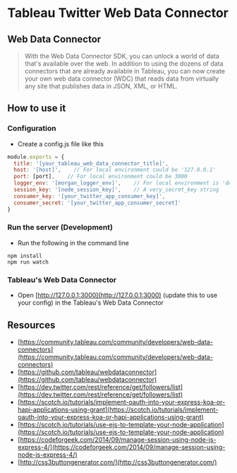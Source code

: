 # Tableau Twitter Web Data Connector

## Web Data Connector

> With the Web Data Connector SDK, you can unlock a world of data that's available over the web. In addition to using the dozens of data connectors that are already available in Tableau, you can now create your own web data connector (WDC) that reads data from virtually any site that publishes data in JSON, XML, or HTML.

## How to use it

### Configuration

- Create a config.js file like this

```js
module.exports = {
  title: '[your_tableau_web_data_connector_title]',
  host: '[host]',    // For local environment could be '127.0.0.1'
  port: [port],    // For local environment could be 3000
  logger_env: '[morgan_logger_env]',    // For local environment is 'dev'
  session_key: '[node_session_key]',    // A very_secret_key string
  consumer_key: '[your_twitter_app_consumer_key]',
  consumer_secret: '[your_twitter_app_consumer_secret]'
}
```

### Run the server (Development)

- Run the following in the command line

```
npm install
npm run watch
```

### Tableau's Web Data Connector

- Open [http://127.0.0.1:3000](http://127.0.0.1:3000) (update this to use your config) in the Tableau's Web Data Connector

## Resources

- [https://community.tableau.com/community/developers/web-data-connectors](https://community.tableau.com/community/developers/web-data-connectors)
- [https://github.com/tableau/webdataconnector](https://github.com/tableau/webdataconnector)
- [https://dev.twitter.com/rest/reference/get/followers/list](https://dev.twitter.com/rest/reference/get/followers/list)
- [https://scotch.io/tutorials/implement-oauth-into-your-express-koa-or-hapi-applications-using-grant](https://scotch.io/tutorials/implement-oauth-into-your-express-koa-or-hapi-applications-using-grant)
- [https://scotch.io/tutorials/use-ejs-to-template-your-node-application](https://scotch.io/tutorials/use-ejs-to-template-your-node-application)
- [https://codeforgeek.com/2014/09/manage-session-using-node-js-express-4/](https://codeforgeek.com/2014/09/manage-session-using-node-js-express-4/)
- [http://css3buttongenerator.com/](http://css3buttongenerator.com/)
